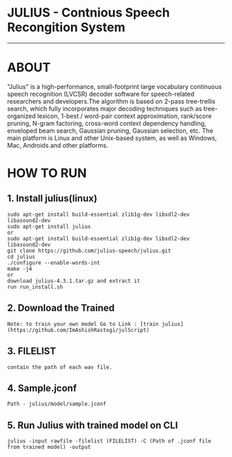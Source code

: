 # JULIUS - Contnious Speech Recongition System
---------------------------------------------

# ABOUT 
"Julius" is a high-performance, small-footprint large vocabulary continuous 
speech recognition (LVCSR) decoder software for speech-related researchers 
and developers.The algorithm is based on 2-pass tree-trellis search, which 
fully incorporates major decoding techniques such as tree-organized lexicon, 
1-best / word-pair context approximation, rank/score pruning, N-gram 
factoring, cross-word context dependency handling, enveloped beam search, 
Gaussian pruning, Gaussian selection, etc. 
The main platform is Linux and other Unix-based system, as well as Windows, 
Mac, Androids and other platforms.


# HOW TO RUN 

## 1. Install julius(linux)
    sudo apt-get install build-essential zlib1g-dev libsdl2-dev libasound2-dev
    sudo apt-get install julius
    or
    sudo apt-get install build-essential zlib1g-dev libsdl2-dev libasound2-dev
    git clone https://github.com/julius-speech/julius.git
    cd julius
    ./configure --enable-words-int
    make -j4
    or 
    download julius-4.3.1.tar.gz and extract it
    run run_install.sh 
## 2. Download the Trained 
    
    Note: to train your own model Go to Link : [train julius](https://github.com/ImAshishRastogi/julScript)
## 3. FILELIST
    contain the path of each wav file.

## 4. Sample.jconf
    Path - julius/model/sample.jconf
    
## 5. Run Julius with trained model on CLI

    julius -input rawfile -filelist (FILELIST) -C (Path of .jconf file from trained model) -output

